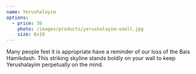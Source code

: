 ```yaml
---
name: Yerushalayim
options:
  - price: 36
    photo: /images/products/yerushalayim-small.jpg
    size: 8x10
---
```


Many people feel it is appropriate have a reminder of our loss of the Bais Hamikdash. This striking skyline stands boldly on your wall to keep Yerushalayim perpetually on the mind.